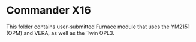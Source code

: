 # Commander X16
This folder contains user-submitted Furnace module that uses the YM2151 (OPM) and VERA, as well as the Twin OPL3.
